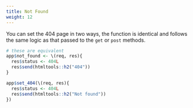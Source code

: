 ```yaml
---
title: Not Found
weight: 12
---
```


You can set the 404 page in two ways, the function is identical and follows the same logic as that passed to the `get` or `post` methods.

```r
# these are equivalent
app$not_found <- \(req, res){
  res$status <- 404L
  res$send(htmltools::h2("404"))
}

app$set_404(\(req, res){
  res$status <- 404L
  res$send(htmltools::h2("Not found"))
})
```
